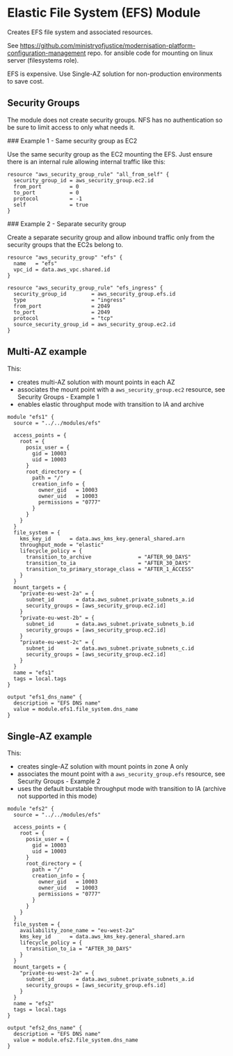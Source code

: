 # Elastic File System (EFS) Module

Creates EFS file system and associated resources.

See https://github.com/ministryofjustice/modernisation-platform-configuration-management repo.
for ansible code for mounting on linux server (filesystems role).

EFS is expensive. Use Single-AZ solution for non-production environments to save cost.

## Security Groups

The module does not create security groups. NFS has no authentication
so be sure to limit access to only what needs it.

### Example 1 - Same security group as EC2

Use the same security group as the EC2 mounting the EFS.
Just ensure there is an internal rule allowing internal traffic
like this:

```
resource "aws_security_group_rule" "all_from_self" {
  security_group_id = aws_security_group.ec2.id
  from_port         = 0
  to_port           = 0
  protocol          = -1
  self              = true
}
```

### Example 2 - Separate security group

Create a separate security group and allow inbound traffic
only from the security groups that the EC2s belong to.

```
resource "aws_security_group" "efs" {
  name   = "efs"
  vpc_id = data.aws_vpc.shared.id
}

resource "aws_security_group_rule" "efs_ingress" {
  security_group_id        = aws_security_group.efs.id
  type                     = "ingress"
  from_port                = 2049
  to_port                  = 2049
  protocol                 = "tcp"
  source_security_group_id = aws_security_group.ec2.id
}
```

## Multi-AZ example

This:
- creates multi-AZ solution with mount points in each AZ
- associates the mount point with a `aws_security_group.ec2` resource, see Security Groups - Example 1
- enables elastic throughput mode with transition to IA and archive

```
module "efs1" {
  source = "../../modules/efs"

  access_points = {
    root = {
      posix_user = {
        gid = 10003
        uid = 10003
      }
      root_directory = {
        path = "/"
        creation_info = {
          owner_gid   = 10003
          owner_uid   = 10003
          permissions = "0777"
        }
      }
    }
  }
  file_system = {
    kms_key_id      = data.aws_kms_key.general_shared.arn
    throughput_mode = "elastic"
    lifecycle_policy = {
      transition_to_archive               = "AFTER_90_DAYS"
      transition_to_ia                    = "AFTER_30_DAYS"
      transition_to_primary_storage_class = "AFTER_1_ACCESS"
    }
  }
  mount_targets = {
    "private-eu-west-2a" = {
      subnet_id       = data.aws_subnet.private_subnets_a.id
      security_groups = [aws_security_group.ec2.id]
    }
    "private-eu-west-2b" = {
      subnet_id       = data.aws_subnet.private_subnets_b.id
      security_groups = [aws_security_group.ec2.id]
    }
    "private-eu-west-2c" = {
      subnet_id       = data.aws_subnet.private_subnets_c.id
      security_groups = [aws_security_group.ec2.id]
    }
  }
  name = "efs1"
  tags = local.tags
}

output "efs1_dns_name" {
  description = "EFS DNS name"
  value = module.efs1.file_system.dns_name
}
```

## Single-AZ example

This:
- creates single-AZ solution with mount points in zone A only
- associates the mount point with a `aws_security_group.efs` resource, see Security Groups - Example 2
- uses the default burstable throughput mode with transition to IA (archive not supported in this mode)

```
module "efs2" {
  source = "../../modules/efs"

  access_points = {
    root = {
      posix_user = {
        gid = 10003
        uid = 10003
      }
      root_directory = {
        path = "/"
        creation_info = {
          owner_gid   = 10003
          owner_uid   = 10003
          permissions = "0777"
        }
      }
    }
  }
  file_system = {
    availability_zone_name = "eu-west-2a"
    kms_key_id      = data.aws_kms_key.general_shared.arn
    lifecycle_policy = {
      transition_to_ia = "AFTER_30_DAYS"
    }
  }
  mount_targets = {
    "private-eu-west-2a" = {
      subnet_id       = data.aws_subnet.private_subnets_a.id
      security_groups = [aws_security_group.efs.id]
    }
  }
  name = "efs2"
  tags = local.tags
}

output "efs2_dns_name" {
  description = "EFS DNS name"
  value = module.efs2.file_system.dns_name
}
```
